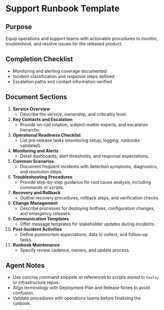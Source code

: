 # Support Runbook Template

## Purpose
Equip operations and support teams with actionable procedures to monitor, troubleshoot, and resolve issues for the released product.

## Completion Checklist
- Monitoring and alerting coverage documented
- Incident classification and response steps defined
- Escalation paths and contact information verified

## Document Sections
1. **Service Overview**
   - Describe the service, ownership, and criticality level.
2. **Key Contacts and Escalation**
   - Provide on-call rotation, subject-matter experts, and escalation hierarchy.
3. **Operational Readiness Checklist**
   - List pre-release tasks (monitoring setup, logging, runbooks validated).
4. **Monitoring and Alerts**
   - Detail dashboards, alert thresholds, and response expectations.
5. **Common Scenarios**
   - Document frequent incidents with detection symptoms, diagnostics, and resolution steps.
6. **Troubleshooting Procedures**
   - Provide step-by-step guidance for root cause analysis, including commands or scripts.
7. **Recovery and Rollback**
   - Outline recovery procedures, rollback steps, and verification checks.
8. **Change Management**
   - Describe processes for deploying hotfixes, configuration changes, and emergency releases.
9. **Communication Templates**
   - Offer message templates for stakeholder updates during incidents.
10. **Post-Incident Activities**
    - Define postmortem expectations, data to collect, and follow-up tasks.
11. **Runbook Maintenance**
    - Specify review cadence, owners, and update process.

## Agent Notes
- Use concise command snippets or references to scripts stored in `tools/` or infrastructure repos.
- Align terminology with Deployment Plan and Release Notes to avoid confusion.
- Validate procedures with operations teams before finalizing the runbook.
